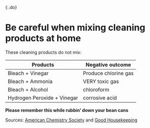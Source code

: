 {:.do}
# Be careful when mixing cleaning products at home

These cleaning products do not mix:

Products | Negative outcome
-- | --
Bleach + Vinegar | Produce chlorine gas
Bleach + Ammonia | VERY toxic gas
Bleach + Alcohol | chloroform
Hydrogen Peroxide + Vinegar | corrosive acid

**Please remember this while rubbin’ down your bean cans**

Sources: [American Chemistry Society](https://www.acs.org/content/acs/en/pressroom/newsreleases/2019/february/can-mixing-household-cleaners-kill-you-video.html) and [Good Housekeeping](https://www.goodhousekeeping.com/home/cleaning/tips/a32773/cleaning-products-never-mix/)
